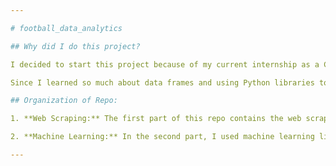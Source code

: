 ```yaml
---

# football_data_analytics

## Why did I do this project?

I decided to start this project because of my current internship as a Cloud Engineer. Although my role was initially supposed to focus on cloud technologies, I have recently been working more with the Data Engineering team. Together, we have been creating an ETL pipeline to extract data from DynamoDB, transform the data using Spark DataFrames to create tables based on our ERD, and finally load these tables into a relational database. This process reduces query time and increases search productivity. It was a great experience to learn both Cloud Formation and Python scripting.

Since I learned so much about data frames and using Python libraries to work with data, I decided to do a project combining data with my passion for football (soccer). I have been playing football since I was 5 years old and still play competitively. In my free time, especially on weekends, I watch the Premier League and sometimes wake up as early as 7 AM if there's a good match. When I saw ideas on web scraping football matches and using machine learning to predict outcomes, it was a no-brainer for me to dive in. Through this process, I have improved my Python skills, learned web scraping, and gained experience with machine learning.

## Organization of Repo:

1. **Web Scraping:** The first part of this repo contains the web scraping script, where I scraped a website containing football stats of teams in the Premier League. I worked with data from the last four years, resulting in a CSV file with 3800 rows and 27 columns.

2. **Machine Learning:** In the second part, I used machine learning libraries to train an AI model to predict football matches based on the CSV file. After experimenting with various methods, I managed to achieve a prediction accuracy of over 70%.

---
```

